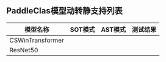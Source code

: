 ## PaddleClas模型动转静支持列表

| 模型名称 | SOT模式 | AST模式 | 测试结果|
|------|---|---|---|
| CSWinTransformer | | | |
| ResNet50 |  |  |  |
